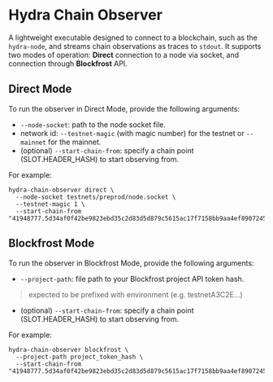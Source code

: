 # Hydra Chain Observer

A lightweight executable designed to connect to a blockchain, such as the `hydra-node`, and streams chain observations as traces to `stdout`.
It supports two modes of operation: **Direct** connection to a node via socket, and connection through **Blockfrost** API.

## Direct Mode

To run the observer in Direct Mode, provide the following arguments:
- `--node-socket`: path to the node socket file.
- network id: `--testnet-magic` (with magic number) for the testnet or `--mainnet` for the mainnet.
- (optional) `--start-chain-from`: specify a chain point (SLOT.HEADER_HASH) to start observing from.

For example:

``` shell
hydra-chain-observer direct \
  --node-socket testnets/preprod/node.socket \
  --testnet-magic 1 \
  --start-chain-from "41948777.5d34af0f42be9823ebd35c2d83d5d879c5615ac17f7158bb9aa4ef89072455a7"
```


## Blockfrost Mode

To run the observer in Blockfrost Mode, provide the following arguments:
- `--project-path`: file path to your Blockfrost project API token hash.
> expected to be prefixed with environment (e.g. testnetA3C2E...)
- (optional) `--start-chain-from`: specify a chain point (SLOT.HEADER_HASH) to start observing from.

For example:

``` shell
hydra-chain-observer blockfrost \
  --project-path project_token_hash \
  --start-chain-from "41948777.5d34af0f42be9823ebd35c2d83d5d879c5615ac17f7158bb9aa4ef89072455a7"
```

